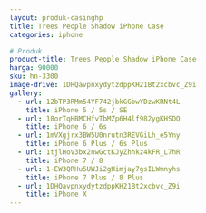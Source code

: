 ```yaml
---
layout: produk-casinghp
title: Trees People Shadow iPhone Case
categories: iphone

# Produk
product-title: Trees People Shadow iPhone Case
harga: 90000
sku: hn-3300
image-drive: 1DHQavpnxydytzdppKH21Bt2xcbvc_Z9i
gallery:
  - url: 12bTP3RMm54YF742jbkGGbwYDzwKRNt4L
    title: iPhone 5 / 5s / SE
  - url: 18orTqHBMCHfvTbMZp6H4lf982ygKHSDQ
    title: iPhone 6 / 6s
  - url: 1mVXgjrx3BW5U0nrutn3REVGiLh_e5Yny
    title: iPhone 6 Plus / 6s Plus
  - url: 1tjlHoV3bx2nwGctKJyZhhkz4kFR_L7hR
    title: iPhone 7 / 8
  - url: 1-EW3QRHu5UWJi2gHimjay7gsILWmnyhs
    title: iPhone 7 Plus / 8 Plus
  - url: 1DHQavpnxydytzdppKH21Bt2xcbvc_Z9i
    title: iPhone X
---
```

